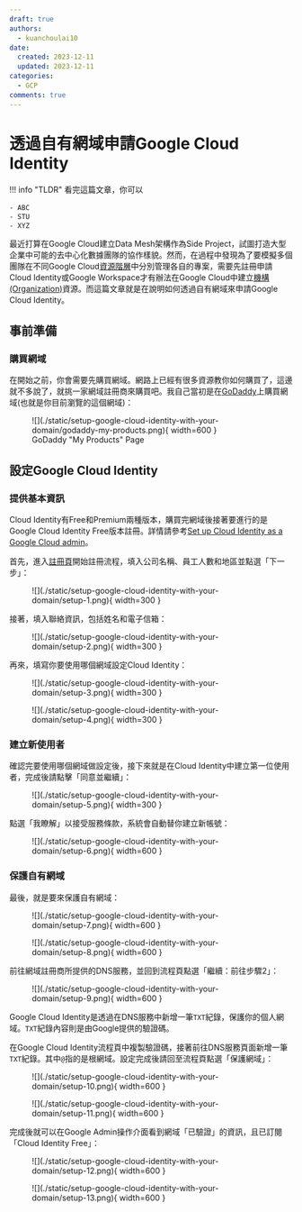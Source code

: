 ```yaml
---
draft: true
authors:
  - kuanchoulai10
date:
  created: 2023-12-11
  updated: 2023-12-11
categories:
  - GCP
comments: true
---
```

# 透過自有網域申請Google Cloud Identity

!!! info "TLDR"
    看完這篇文章，你可以
    
    - ABC
    - STU
    - XYZ

<!-- more -->

最近打算在Google Cloud建立Data Mesh架構作為Side Project，試圖打造大型企業中可能的去中心化數據團隊的協作樣貌。然而，在過程中發現為了要模擬多個團隊在不同Google Cloud[資源階層](https://cloud.google.com/resource-manager/docs/cloud-platform-resource-hierarchy)中分別管理各自的專案，需要先註冊申請Cloud Identity或Google Workspace才有辦法在Google Cloud中建立[機構(Organization)](https://cloud.google.com/resource-manager/docs/creating-managing-organization)資源。而這篇文章就是在說明如何透過自有網域來申請Google Cloud Identity。

## 事前準備

### 購買網域

在開始之前，你會需要先購買網域。網路上已經有很多資源教你如何購買了，這邊就不多說了，就挑一家網域註冊商來購買吧。我自己當初是在[GoDaddy](https://godaddy.com/)上購買網域(也就是你目前瀏覽的這個網域)：

<figure markdown>
  ![](./static/setup-google-cloud-identity-with-your-domain/godaddy-my-products.png){ width=600 }
  <figcaption>GoDaddy "My Products" Page</figcaption>
</figure>

## 設定Google Cloud Identity

### 提供基本資訊

Cloud Identity有Free和Premium兩種版本，購買完網域後接著要進行的是Google Cloud Identity Free版本註冊。詳情請參考[Set up Cloud Identity as a Google Cloud admin]。

首先，進入[註冊頁](https://workspace.google.com/gcpidentity/signup?sku=identitybasic)開始註冊流程，填入公司名稱、員工人數和地區並點選「下一步」：

<figure markdown>
  ![](./static/setup-google-cloud-identity-with-your-domain/setup-1.png){ width=300 }
  <figcaption></figcaption>
</figure>

接著，填入聯絡資訊，包括姓名和電子信箱：

<figure markdown>
  ![](./static/setup-google-cloud-identity-with-your-domain/setup-2.png){ width=300 }
  <figcaption></figcaption>
</figure>

再來，填寫你要使用哪個網域設定Cloud Identity：

<figure markdown>
  ![](./static/setup-google-cloud-identity-with-your-domain/setup-3.png){ width=300 }
  <figcaption></figcaption>
</figure>

<figure markdown>
  ![](./static/setup-google-cloud-identity-with-your-domain/setup-4.png){ width=300 }
  <figcaption></figcaption>
</figure>

### 建立新使用者

確認完要使用哪個網域做設定後，接下來就是在Cloud Identity中建立第一位使用者，完成後請點擊「同意並繼續」：

<figure markdown>
  ![](./static/setup-google-cloud-identity-with-your-domain/setup-5.png){ width=300 }
  <figcaption></figcaption>
</figure>

點選「我瞭解」以接受服務條款，系統會自動替你建立新帳號：

<figure markdown>
  ![](./static/setup-google-cloud-identity-with-your-domain/setup-6.png){ width=600 }
  <figcaption></figcaption>
</figure>

### 保護自有網域

最後，就是要來保護自有網域：

<figure markdown>
  ![](./static/setup-google-cloud-identity-with-your-domain/setup-7.png){ width=600 }
  <figcaption></figcaption>
</figure>

<figure markdown>
  ![](./static/setup-google-cloud-identity-with-your-domain/setup-8.png){ width=600 }
  <figcaption></figcaption>
</figure>

前往網域註冊商所提供的DNS服務，並回到流程頁點選「繼續：前往步驟2」：

<figure markdown>
  ![](./static/setup-google-cloud-identity-with-your-domain/setup-9.png){ width=600 }
  <figcaption></figcaption>
</figure>

Google Cloud Identity是透過在DNS服務中新增一筆`TXT`紀錄，保護你的個人網域。`TXT`紀錄內容則是由Google提供的驗證碼。

在Google Cloud Identity流程頁中複製驗證碼，接著前往DNS服務頁面新增一筆`TXT`紀錄。其中`@`指的是根網域。設定完成後請回至流程頁點選「保護網域」：

<figure markdown>
  ![](./static/setup-google-cloud-identity-with-your-domain/setup-10.png){ width=600 }
  <figcaption></figcaption>
</figure>

<figure markdown>
  ![](./static/setup-google-cloud-identity-with-your-domain/setup-11.png){ width=600 }
  <figcaption></figcaption>
</figure>

完成後就可以在Google Admin操作介面看到網域「已驗證」的資訊，且已訂閱「Cloud Identity Free」：

<figure markdown>
  ![](./static/setup-google-cloud-identity-with-your-domain/setup-12.png){ width=600 }
  <figcaption></figcaption>
</figure>

<figure markdown>
  ![](./static/setup-google-cloud-identity-with-your-domain/setup-13.png){ width=600 }
  <figcaption></figcaption>
</figure>

[Set up email with your domain]: https://support.google.com/cloudidentity/answer/7667994
[Set up Cloud Identity as a Google Cloud admin]: https://cloud.google.com/identity/docs/set-up-cloud-identity-admin